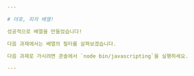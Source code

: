 ```yaml
---

# 야호, 피자 배열!

성공적으로 배열을 만들었습니다!

다음 과제에서는 배열의 필터를 살펴보겠습니다.

다음 과제로 가시려면 콘솔에서 `node bin/javascripting`을 실행하세요.

---
```

